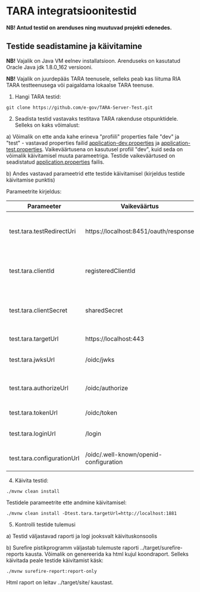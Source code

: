 # TARA integratsioonitestid

**NB! Antud testid on arenduses ning  muutuvad projekti edenedes.**

## Testide seadistamine ja käivitamine

**NB!** Vajalik on Java VM eelnev installatsioon. Arenduseks on kasutatud Oracle Java jdk 1.8.0_162 versiooni.

**NB!** Vajalik on juurdepääs TARA teenusele, selleks peab kas liituma RIA TARA testteenusega või paigaldama lokaalse TARA teenuse.

1. Hangi TARA testid:

 `git clone https://github.com/e-gov/TARA-Server-Test.git`

2. Seadista testid vastavaks testitava TARA rakenduse otspunktidele. Selleks on kaks võimalust:

a) Võimalik on ette anda kahe erineva "profiili" properties faile "dev" ja "test" - vastavad properties failid [application-dev.properties](https://github.com/e-gov/TARA-Server-Test/blob/master/src/test/resources/application-dev.properties) ja [application-test.properties](https://github.com/e-gov/TARA-Server-Test/blob/master/src/test/resources/application-test.properties). Vaikeväärtusena on kasutusel profiil "dev", kuid seda on võimalik käivitamisel muuta parameetriga. Testide vaikeväärtused on seadistatud [application.properties](https://github.com/e-gov/TARA-Server-Test/blob/master/src/test/resources/application.properties) failis.

b) Andes vastavad parameetrid ette testide käivitamisel (kirjeldus testide käivitamise punktis)

Parameetrite kirjeldus:

| Parameeter | Vaikeväärtus | Kirjeldus |
|------------|--------------|-----------|
| test.tara.testRedirectUri | https://localhost:8451/oauth/response | TARA OpenID Connect teenuses registreeritud return URI. |
| test.tara.clientId | registeredClientId | TARA OpenID Connect teenuses registreeritud kliendi id. |
| test.tara.clientSecret | sharedSecret | TARA OpenID Connect teenuses registreeritud saladus. |
| test.tara.targetUrl | https://localhost:443 | TARA teenuse URL. |
| test.tara.jwksUrl | /oidc/jwks | TARA OpenID Connect avaliku võtme otspunkt. |
| test.tara.authorizeUrl | /oidc/authorize | TARA autentimise alustamise otspunkt. |
| test.tara.tokenUrl | /oidc/token | TARA tokeni otspunkt. |
| test.tara.loginUrl | /login | TARA sisse logimise otspunkt. |
| test.tara.configurationUrl | /oidc/.well-known/openid-configuration | TARA konfiguratsiooni otspunkt. |

4. Käivita testid:

`./mvnw clean install`

Testidele parameetrite ette andmine käivitamisel:

`./mvnw clean install -Dtest.tara.targetUrl=http://localhost:1881`

5. Kontrolli testide tulemusi

a) Testid väljastavad raporti ja logi jooksvalt käivituskonsoolis

b) Surefire pistikprogramm väljastab tulemuste raporti ../target/surefire-reports kausta. Võimalik on genereerida ka html kujul koondraport. Selleks käivitada peale testide käivitamist käsk:

`./mvnw surefire-report:report-only`

Html raport on leitav ../target/site/ kaustast.
